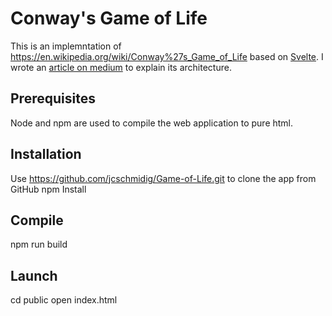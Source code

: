 
# Conway's Game of Life

This is an implemntation of https://en.wikipedia.org/wiki/Conway%27s_Game_of_Life based on [Svelte](https://svelte.dev).
I wrote an [article on medium]() to explain its architecture.

## Prerequisites
Node and npm are used to compile the web application to pure html.

## Installation
Use https://github.com/jcschmidig/Game-of-Life.git to clone the app from GitHub
npm Install

## Compile
npm run build

## Launch
cd public
open index.html

